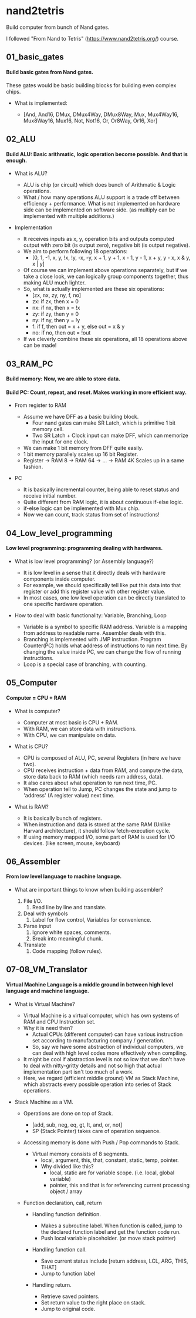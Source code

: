 # nand2tetris
Build computer from bunch of Nand gates.

I followed "From Nand to Tetris" (https://www.nand2tetris.org/) course. 


## 01_basic_gates
#### Build basic gates from Nand gates.

These gates would be basic building blocks for building even complex chips.

- What is implemented: 

  - [And, And16, DMux, DMux4Way, DMux8Way, Mux, Mux4Way16, Mux8Way16, Mux16, Not, Not16, Or, Or8Way, Or16, Xor]

  
## 02_ALU
#### Build ALU: Basic arithmatic, logic operation become possible. And that is enough.

- What is ALU?
  - ALU is  chip (or circuit) which does bunch of Arithmatic & Logic operations.
  - What / how many operations ALU support is a trade off between efficiency + performance. What is not implemented on hardware side can be implemented on software side. (as multiply can be implemented with multiple additions.)


- Implementation
  - It receives inputs as x, y, operation bits and outputs computed output with zero bit (is output zero), negative bit (is output negative).
  - We aim to perform following 18 operations: 
    - [0, 1, -1, x, y, !x, !y, -x, -y, x + 1, y + 1, x - 1, y - 1, x + y, y - x, x & y, x | y]
  - Of course we can implement above operations separately, but if we take a close look, we can logically group components together, thus making ALU much lighter.
  - So, what is actually implemented are these six operations:
    - [zx, nx, zy, ny, f, no]
    - zx: if zx, then x = 0
    - nx: if nx, then x = !x
    - zy: if zy, then y = 0
    - ny: if ny, then y = !y
    - f: if f, then out = x + y, else out = x & y
    - no: if no, then out = !out
  - If we cleverly combine these six operations, all 18 operations above can be made!
  

## 03_RAM_PC
#### Build memory: Now, we are able to store data.
#### Build PC: Count, repeat, and reset. Makes working in more efficient way.

 - From register to RAM
   - Assume we have DFF as a basic building block. 
     - Four nand gates can make SR Latch, which is primitive 1 bit memory cell.
     - Two SR Latch + Clock input can make DFF, which can memorize the input for one clock.
   - We can make 1 bit memory from DFF quite easily.
   - 1 bit memory parallely scales up 16 bit Register.
   - Register -> RAM 8 -> RAM 64 -> ... -> RAM 4K Scales up in a same fashion.
   
 
 - PC
   - It is basically incremental counter, being able to reset status and receive initial number.
   - Quite different from RAM logic, it is about continuous if-else logic.
   - if-else logic can be implemented with Mux chip.
   - Now we can count, track status from set of instructions!


## 04_Low_level_programming
#### Low level programming: programming dealing with hardwares.


- What is low level programming? (or Assembly language?)
  - It is low level in a sense that it directly deals with hardware components inside computer.
  - For example, we should specifically tell like put this data into that register or add this register value with other register value.
  - In most cases, one low level operation can be directly translated to one specific hardware operation.


- How to deal with basic functionality: Variable, Branching, Loop
  - Variable is a symbol to specific RAM address. Variable is a mapping from address to readable name. Assembler deals with this.
  - Branching is implemented with JMP instruction. Program Counter(PC) holds what address of instructions to run next time. By changing the value inside PC, we can change the flow of running instructions.
  - Loop is a special case of branching, with counting.


## 05_Computer
#### Computer = CPU + RAM 


- What is computer?
  - Computer at most basic is CPU + RAM.
  - With RAM, we can store data with instructions.
  - With CPU, we can manipulate on data.


- What is CPU?
  - CPU is composed of ALU, PC, several Registers (in here we have two).
  - CPU receives instruction + data from RAM, and compute the data, store data back to RAM (which needs ram address, data).
  - It also cares about what operation to run next time, PC.
  - When operation tell to Jump, PC changes the state and jump to 'address' (A register value) next time.


- What is RAM?
  - It is basically bunch of registers.
  - When instruction and data is stored at the same RAM (Unlike Harvard architecture), it should follow fetch-execution cycle.
  - If using memory mapped I/O, some part of RAM is used for I/O devices. (like screen, mouse, keyboard)


## 06_Assembler
#### From low level language to machine language.

- What are important things to know when building assembler?

  1. File I/O. 
     1. Read line by line and translate.
  2. Deal with symbols 
     1. Label for flow control, Variables for convenience.
  3. Parse input
     1. Ignore white spaces, comments.
     2. Break into meaningful chunk.
  4. Translate
     1. Code mapping (follow rules).


## 07-08_VM_Translator
#### Virtual Machine Language is a middle ground in between high level language and machine language.

- What is Virtual Machine?
  - Virtual Machine is a virtual computer, which has own systems of RAM and CPU Instruction set.
  - Why it is need then?
    - Actual CPUs (different computer) can have various instruction set according to manufacturing company / generation.
    - So, say we have some abstraction of individual computers, we can deal with high level codes more effectively when compiling.
  - It might be cool if abstraction level is not so low that we don't have to deal with nitty-gritty details and not so high that actual implementation part isn't too much of a work.
  - Here, we regard (efficient middle ground) VM as Stack Machine, which abstracts every possible operation into series of Stack operations.


- Stack Machine as a VM.
  - Operations are done on top of Stack.
    - [add, sub, neg, eq, gt, lt, and, or, not]
    - SP (Stack Pointer) takes care of operation sequence.

    
  - Accessing memory is done with Push / Pop commands to Stack.
    - Virtual memory consists of 8 segments.
      - local, argument, this, that, constant, static, temp, pointer.
      - Why divided like this?
        - local, static are for variable scope. (i.e. local, global variable)
        - pointer, this and that is for referencing current processing object / array

  
  - Function declaration, call, return
    - Handling function definition.
      - Makes a subroutine label. When function is called, jump to the declared function label and get the function code run.
      - Push local variable placeholder. (or move stack pointer)
      
    - Handling function call.
      - Save current status include [return address, LCL, ARG, THIS, THAT]
      - Jump to function label

    - Handling return.
      - Retrieve saved pointers.
      - Set return value to the right place on stack.
      - Jump to original code.
